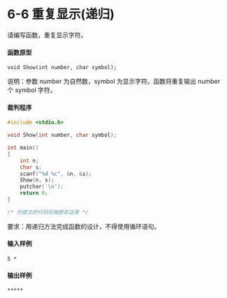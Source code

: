 # 6-6 重复显示(递归)

请编写函数，重复显示字符。

#### 函数原型

```
void Show(int number, char symbol);
```

说明：参数 number 为自然数，symbol 为显示字符。函数将重复输出 number 个 symbol 字符。

#### 裁判程序

```c
#include <stdio.h>

void Show(int number, char symbol);

int main()
{
	int n;
	char s;
	scanf("%d %c", &n, &s);
	Show(n, s);
	putchar('\n');
	return 0;
}

/* 你提交的代码将被嵌在这里 */
```

要求：用递归方法完成函数的设计，不得使用循环语句。

#### 输入样例

```in
5 *

```

#### 输出样例

```out
*****

```
